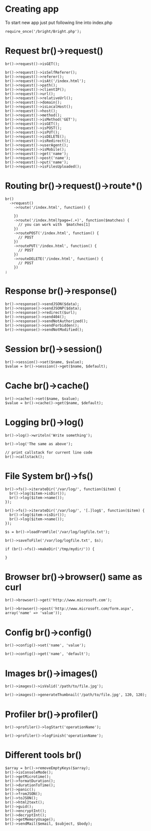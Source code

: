 # Creating app

To start new app just put following line into index.php

```
require_once('/bright/Bright.php');
```

# Request br()->request()

```
br()->request()->isGET();

br()->request()->isSelfReferer();
br()->request()->referer();
br()->request()->isAt('/index.html');
br()->request()->path();
br()->request()->clientIP();
br()->request()->url();
br()->request()->relativeUrl();
br()->request()->domain();
br()->request()->isLocalHost();
br()->request()->host();
br()->request()->method();
br()->request()->isMethod('GET');
br()->request()->isGET();
br()->request()->isPOST();
br()->request()->isPUT();
br()->request()->isDELETE();
br()->request()->isRedirect();
br()->request()->userAgent();
br()->request()->isMobile();
br()->request()->get('name');
br()->request()->post('name');
br()->request()->put('name');
br()->request()->isFilesUploaded();
```

# Routing br()->request()->route*()

```
br()
  ->request()
    ->route('/index.html', function() {

    })
    ->route('/index.html?page=(.+)', function($matches) {
      // you can work with  $matches[1]
    })
    ->routePOST('/index.html', function() {
      // POST
    })
    ->routePUT('/index.html', function() {
      // POST
    })
    ->routeDELETE('/index.html', function() {
      // POST
    })
;
```

# Response br()->response()

```
br()->response()->sendJSON($data);
br()->response()->sendJSONP($data);
br()->response()->redirect($url);
br()->response()->send404();
br()->response()->sendNotAuthorized();
br()->response()->sendForbidden();
br()->response()->sendNotModified();
```

# Session br()->session()

```
br()->session()->set($name, $value);
$value = br()->session()->get($name, $default);
```

# Cache br()->cache()

```
br()->cache()->set($name, $value);
$value = br()->cache()->get($name, $default);
```

# Logging br()->log()

```
br()->log()->writeln('Write something');

br()->log('The same as above');

// print callstack for current line code
br()->callstack();
```

# File System br()->fs()

```
br()->fs()->iterateDir('/var/log/', function($item) {
  br()->log($item->isDir());
  br()->log($item->name());
});

br()->fs()->iterateDir('/var/log/', '[.]log$', function($item) {
  br()->log($item->isDir());
  br()->log($item->name());
});

$s = br()->loadFromFile('/var/log/logfile.txt');

br()->saveToFile('/var/log/logfile.txt', $s);

if (br()->fs()->makeDir('/tmp/mydir/')) {

}
```
# Browser br()->browser() same as curl

```
br()->browser()->get('http://www.microsoft.com');

br()->browser()->post('http://www.microsoft.com/form.aspx', array('name' => 'value'));
```

# Config br()->config()

```
br()->config()->set('name', 'value');

br()->config()->get('name', 'default');
```

# Images br()->images()

```
br()->images()->isValid('/path/to/file.jpg');

br()->images()->generateThumbnail('/path/to/file.jpg', 120, 120);
```

# Profiler br()->profiler()

```
br()->profiler()->logStart('operationName');

br()->profiler()->logFinish('operationName');
```

# Different tools br()

```
$array = br()->removeEmptyKeys($array);
br()->isConsoleMode();
br()->getMicrotime();
br()->formatDuration();
br()->durationToTime();
br()->panic();
br()->fromJSON();
br()->toJSON();
br()->html2text();
br()->guid();
br()->encryptInt();
br()->decryptInt();
br()->getMemoryUsage();
br()->sendMail($email, $subject, $body);
```






